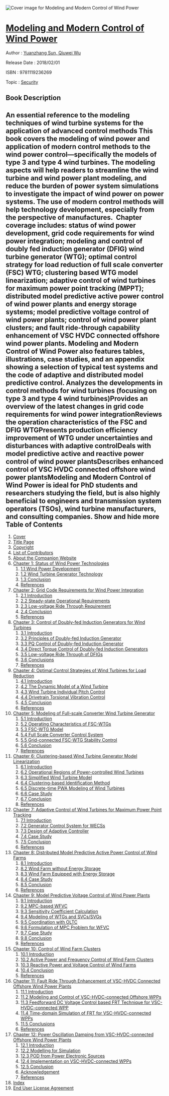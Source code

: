 ![Cover image for Modeling and Modern Control of Wind Power](https://imgdetail.ebookreading.net/cover/cover/security/EB9781119236269.jpg)

[Modeling and Modern Control of Wind Power](https://ebookreading.net/view/book/Modeling+and+Modern+Control+of+Wind+Power-EB9781119236269_1.html "Modeling and Modern Control of Wind Power")
====================================================================================================================

Author : [Yuanzhang Sun](https://ebookreading.net/search/author/Yuanzhang+Sun),[ Qiuwei Wu](https://ebookreading.net/search/author/+Qiuwei+Wu)

Release Date : 2018/02/01

ISBN : 9781119236269

Topic : [Security](https://ebookreading.net/search/category/security)

Book Description
-----------------

 An essential reference to the modeling techniques of wind turbine systems for the application of advanced control methods
This book covers the modeling of wind power and application of modern control methods to the wind power control—specifically the models of type 3 and type 4 wind turbines. The modeling aspects will help readers to streamline the wind turbine and wind power plant modeling, and reduce the burden of power system simulations to investigate the impact of wind power on power systems. The use of modern control methods will help technology development, especially from the perspective of manufactures. 
Chapter coverage includes: status of wind power development, grid code requirements for wind power integration; modeling and control of doubly fed induction generator (DFIG) wind turbine generator (WTG); optimal control strategy for load reduction of full scale converter (FSC) WTG; clustering based WTG model linearization; adaptive control of wind turbines for maximum power point tracking (MPPT); distributed model predictive active power control of wind power plants and energy storage systems; model predictive voltage control of wind power plants; control of wind power plant clusters; and fault ride-through capability enhancement of VSC HVDC connected offshore wind power plants. Modeling and Modern Control of Wind Power also features tables, illustrations, case studies, and an appendix showing a selection of typical test systems and the code of adaptive and distributed model predictive control.
Analyzes the developments in control methods for wind turbines (focusing on type 3 and type 4 wind turbines)Provides an overview of the latest changes in grid code requirements for wind power integrationReviews the operation characteristics of the FSC and DFIG WTGPresents production efficiency improvement of WTG under uncertainties and disturbances with adaptive controlDeals with model predictive active and reactive power control of wind power plantsDescribes enhanced control of VSC HVDC connected offshore wind power plantsModeling and Modern Control of Wind Power is ideal for PhD students and researchers studying the field, but is also highly beneficial to engineers and transmission system operators (TSOs), wind turbine manufacturers, and consulting companies.
        Show and hide more                
Table of Contents
-----------------

1. [Cover](https://ebookreading.net/view/book/Modeling+and+Modern+Control+of+Wind+Power-EB9781119236269_1.html)
1. [Title Page](https://ebookreading.net/view/book/Modeling+and+Modern+Control+of+Wind+Power-EB9781119236269_3.html#titlepage)
1. [Copyright](https://ebookreading.net/view/book/Modeling+and+Modern+Control+of+Wind+Power-EB9781119236269_4.html)
1. [List of Contributors](https://ebookreading.net/view/book/Modeling+and+Modern+Control+of+Wind+Power-EB9781119236269_5.html#f1)
1. [About the Companion Website](https://ebookreading.net/view/book/Modeling+and+Modern+Control+of+Wind+Power-EB9781119236269_6.html#f2)
1. [Chapter 1: Status of Wind Power Technologies](https://ebookreading.net/view/book/Modeling+and+Modern+Control+of+Wind+Power-EB9781119236269_7.html#c1)
    1. [1.1 Wind Power Development](https://ebookreading.net/view/book/Modeling+and+Modern+Control+of+Wind+Power-EB9781119236269_7.html#c01_level1_1)
    1. [1.2 Wind Turbine Generator Technology](https://ebookreading.net/view/book/Modeling+and+Modern+Control+of+Wind+Power-EB9781119236269_7.html#c01_level1_2)
    1. [1.3 Conclusion](https://ebookreading.net/view/book/Modeling+and+Modern+Control+of+Wind+Power-EB9781119236269_7.html#c01_level1_3)
    1. [References](https://ebookreading.net/view/book/Modeling+and+Modern+Control+of+Wind+Power-EB9781119236269_7.html#c01_level1_4)
1. [Chapter 2: Grid Code Requirements for Wind Power Integration](https://ebookreading.net/view/book/Modeling+and+Modern+Control+of+Wind+Power-EB9781119236269_8.html#c2)
    1. [2.1 Introduction](https://ebookreading.net/view/book/Modeling+and+Modern+Control+of+Wind+Power-EB9781119236269_8.html#c02_level1_1)
    1. [2.2 Steady-state Operational Requirements](https://ebookreading.net/view/book/Modeling+and+Modern+Control+of+Wind+Power-EB9781119236269_8.html#c02_level1_2)
    1. [2.3 Low-voltage Ride Through Requirement](https://ebookreading.net/view/book/Modeling+and+Modern+Control+of+Wind+Power-EB9781119236269_8.html#c02_level1_3)
    1. [2.4 Conclusion](https://ebookreading.net/view/book/Modeling+and+Modern+Control+of+Wind+Power-EB9781119236269_8.html#c02_level1_4)
    1. [References](https://ebookreading.net/view/book/Modeling+and+Modern+Control+of+Wind+Power-EB9781119236269_8.html#c02_level1_5)
1. [Chapter 3: Control of Doubly-fed Induction Generators for Wind Turbines](https://ebookreading.net/view/book/Modeling+and+Modern+Control+of+Wind+Power-EB9781119236269_9.html#c3)
    1. [3.1 Introduction](https://ebookreading.net/view/book/Modeling+and+Modern+Control+of+Wind+Power-EB9781119236269_9.html#c03_level1_1)
    1. [3.2 Principles of Doubly-fed Induction Generator](https://ebookreading.net/view/book/Modeling+and+Modern+Control+of+Wind+Power-EB9781119236269_9.html#c03_level1_2)
    1. [3.3 PQ Control of Doubly-fed Induction Generator](https://ebookreading.net/view/book/Modeling+and+Modern+Control+of+Wind+Power-EB9781119236269_9.html#c03_level1_3)
    1. [3.4 Direct Torque Control of Doubly-fed Induction Generators](https://ebookreading.net/view/book/Modeling+and+Modern+Control+of+Wind+Power-EB9781119236269_9.html#c03_level1_4)
    1. [3.5 Low-voltage Ride Through of DFIGs](https://ebookreading.net/view/book/Modeling+and+Modern+Control+of+Wind+Power-EB9781119236269_9.html#c03_level1_5)
    1. [3.6 Conclusions](https://ebookreading.net/view/book/Modeling+and+Modern+Control+of+Wind+Power-EB9781119236269_9.html#c03_level1_6)
    1. [References](https://ebookreading.net/view/book/Modeling+and+Modern+Control+of+Wind+Power-EB9781119236269_9.html#c03_level1_7)
1. [Chapter 4: Optimal Control Strategies of Wind Turbines for Load Reduction](https://ebookreading.net/view/book/Modeling+and+Modern+Control+of+Wind+Power-EB9781119236269_10.html#c4)
    1. [4.1 Introduction](https://ebookreading.net/view/book/Modeling+and+Modern+Control+of+Wind+Power-EB9781119236269_10.html#c04_level1_1)
    1. [4.2 The Dynamic Model of a Wind Turbine](https://ebookreading.net/view/book/Modeling+and+Modern+Control+of+Wind+Power-EB9781119236269_10.html#c04_level1_2)
    1. [4.3 Wind Turbine Individual Pitch Control](https://ebookreading.net/view/book/Modeling+and+Modern+Control+of+Wind+Power-EB9781119236269_10.html#c04_level1_3)
    1. [4.4 Drivetrain Torsional Vibration Control](https://ebookreading.net/view/book/Modeling+and+Modern+Control+of+Wind+Power-EB9781119236269_10.html#c04_level1_4)
    1. [4.5 Conclusion](https://ebookreading.net/view/book/Modeling+and+Modern+Control+of+Wind+Power-EB9781119236269_10.html#c04_level1_5)
    1. [References](https://ebookreading.net/view/book/Modeling+and+Modern+Control+of+Wind+Power-EB9781119236269_10.html#c04_level1_6)
1. [Chapter 5: Modeling of Full-scale Converter Wind Turbine Generator](https://ebookreading.net/view/book/Modeling+and+Modern+Control+of+Wind+Power-EB9781119236269_11.html#c5)
    1. [5.1 Introduction](https://ebookreading.net/view/book/Modeling+and+Modern+Control+of+Wind+Power-EB9781119236269_11.html#c05_level1_1)
    1. [5.2 Operating Characteristics of FSC-WTGs](https://ebookreading.net/view/book/Modeling+and+Modern+Control+of+Wind+Power-EB9781119236269_11.html#c05_level1_2)
    1. [5.3 FSC-WTG Model](https://ebookreading.net/view/book/Modeling+and+Modern+Control+of+Wind+Power-EB9781119236269_11.html#c05_level1_3)
    1. [5.4 Full Scale Converter Control System](https://ebookreading.net/view/book/Modeling+and+Modern+Control+of+Wind+Power-EB9781119236269_11.html#c05_level1_4)
    1. [5.5 Grid-connected FSC-WTG Stability Control](https://ebookreading.net/view/book/Modeling+and+Modern+Control+of+Wind+Power-EB9781119236269_11.html#c05_level1_5)
    1. [5.6 Conclusion](https://ebookreading.net/view/book/Modeling+and+Modern+Control+of+Wind+Power-EB9781119236269_11.html#c05_level1_6)
    1. [References](https://ebookreading.net/view/book/Modeling+and+Modern+Control+of+Wind+Power-EB9781119236269_11.html#c05_level1_7)
1. [Chapter 6: Clustering-based Wind Turbine Generator Model Linearization](https://ebookreading.net/view/book/Modeling+and+Modern+Control+of+Wind+Power-EB9781119236269_12.html#c6)
    1. [6.1 Introduction](https://ebookreading.net/view/book/Modeling+and+Modern+Control+of+Wind+Power-EB9781119236269_12.html#c06_level1_1)
    1. [6.2 Operational Regions of Power-controlled Wind Turbines](https://ebookreading.net/view/book/Modeling+and+Modern+Control+of+Wind+Power-EB9781119236269_12.html#c06_level1_2)
    1. [6.3 Simplified Wind Turbine Model](https://ebookreading.net/view/book/Modeling+and+Modern+Control+of+Wind+Power-EB9781119236269_12.html#c06_level1_3)
    1. [6.4 Clustering-based Identification Method](https://ebookreading.net/view/book/Modeling+and+Modern+Control+of+Wind+Power-EB9781119236269_12.html#c06_level1_4)
    1. [6.5 Discrete-time PWA Modeling of Wind Turbines](https://ebookreading.net/view/book/Modeling+and+Modern+Control+of+Wind+Power-EB9781119236269_12.html#c06_level1_5)
    1. [6.6 Case Study](https://ebookreading.net/view/book/Modeling+and+Modern+Control+of+Wind+Power-EB9781119236269_12.html#c06_level1_6)
    1. [6.7 Conclusion](https://ebookreading.net/view/book/Modeling+and+Modern+Control+of+Wind+Power-EB9781119236269_12.html#c06_level1_7)
    1. [References](https://ebookreading.net/view/book/Modeling+and+Modern+Control+of+Wind+Power-EB9781119236269_12.html#c06_level1_8)
1. [Chapter 7: Adaptive Control of Wind Turbines for Maximum Power Point Tracking](https://ebookreading.net/view/book/Modeling+and+Modern+Control+of+Wind+Power-EB9781119236269_13.html#c7)
    1. [7.1 Introduction](https://ebookreading.net/view/book/Modeling+and+Modern+Control+of+Wind+Power-EB9781119236269_13.html#c07_level1_1)
    1. [7.2 Generator Control System for WECSs](https://ebookreading.net/view/book/Modeling+and+Modern+Control+of+Wind+Power-EB9781119236269_13.html#c07_level1_2)
    1. [7.3 Design of  Adaptive Controller](https://ebookreading.net/view/book/Modeling+and+Modern+Control+of+Wind+Power-EB9781119236269_13.html#c07_level1_3)
    1. [7.4 Case Study](https://ebookreading.net/view/book/Modeling+and+Modern+Control+of+Wind+Power-EB9781119236269_13.html#c07_level1_4)
    1. [7.5 Conclusion](https://ebookreading.net/view/book/Modeling+and+Modern+Control+of+Wind+Power-EB9781119236269_13.html#c07_level1_5)
    1. [References](https://ebookreading.net/view/book/Modeling+and+Modern+Control+of+Wind+Power-EB9781119236269_13.html#c07_level1_6)
1. [Chapter 8: Distributed Model Predictive Active Power Control of Wind Farms](https://ebookreading.net/view/book/Modeling+and+Modern+Control+of+Wind+Power-EB9781119236269_14.html#c8)
    1. [8.1 Introduction](https://ebookreading.net/view/book/Modeling+and+Modern+Control+of+Wind+Power-EB9781119236269_14.html#c08_level1_1)
    1. [8.2 Wind Farm without Energy Storage](https://ebookreading.net/view/book/Modeling+and+Modern+Control+of+Wind+Power-EB9781119236269_14.html#c08_level1_2)
    1. [8.3 Wind Farm Equipped with Energy Storage](https://ebookreading.net/view/book/Modeling+and+Modern+Control+of+Wind+Power-EB9781119236269_14.html#c08_level1_3)
    1. [8.4 Case Study](https://ebookreading.net/view/book/Modeling+and+Modern+Control+of+Wind+Power-EB9781119236269_14.html#c08_level1_4)
    1. [8.5 Conclusion](https://ebookreading.net/view/book/Modeling+and+Modern+Control+of+Wind+Power-EB9781119236269_14.html#c08_level1_5)
    1. [References](https://ebookreading.net/view/book/Modeling+and+Modern+Control+of+Wind+Power-EB9781119236269_14.html#c08_level1_6)
1. [Chapter 9: Model Predictive Voltage Control of Wind Power Plants](https://ebookreading.net/view/book/Modeling+and+Modern+Control+of+Wind+Power-EB9781119236269_15.html#c9)
    1. [9.1 Introduction](https://ebookreading.net/view/book/Modeling+and+Modern+Control+of+Wind+Power-EB9781119236269_15.html#c09_level1_1)
    1. [9.2 MPC-based WFVC](https://ebookreading.net/view/book/Modeling+and+Modern+Control+of+Wind+Power-EB9781119236269_15.html#c09_level1_2)
    1. [9.3 Sensitivity Coefficient Calculation](https://ebookreading.net/view/book/Modeling+and+Modern+Control+of+Wind+Power-EB9781119236269_15.html#c09_level1_3)
    1. [9.4 Modeling of WTGs and SVCs/SVGs](https://ebookreading.net/view/book/Modeling+and+Modern+Control+of+Wind+Power-EB9781119236269_15.html#c09_level1_4)
    1. [9.5 Coordination with OLTC](https://ebookreading.net/view/book/Modeling+and+Modern+Control+of+Wind+Power-EB9781119236269_15.html#c09_level1_5)
    1. [9.6 Formulation of MPC Problem for WFVC](https://ebookreading.net/view/book/Modeling+and+Modern+Control+of+Wind+Power-EB9781119236269_15.html#c09_level1_6)
    1. [9.7 Case Study](https://ebookreading.net/view/book/Modeling+and+Modern+Control+of+Wind+Power-EB9781119236269_15.html#c09_level1_7)
    1. [9.8 Conclusion](https://ebookreading.net/view/book/Modeling+and+Modern+Control+of+Wind+Power-EB9781119236269_15.html#c09_level1_8)
    1. [References](https://ebookreading.net/view/book/Modeling+and+Modern+Control+of+Wind+Power-EB9781119236269_15.html#c09_level1_9)
1. [Chapter 10: Control of Wind Farm Clusters](https://ebookreading.net/view/book/Modeling+and+Modern+Control+of+Wind+Power-EB9781119236269_16.html#c10)
    1. [10.1 Introduction](https://ebookreading.net/view/book/Modeling+and+Modern+Control+of+Wind+Power-EB9781119236269_16.html#c010_level1_1)
    1. [10.2 Active Power and Frequency Control of Wind Farm Clusters](https://ebookreading.net/view/book/Modeling+and+Modern+Control+of+Wind+Power-EB9781119236269_16.html#c010_level1_2)
    1. [10.3 Reactive Power and Voltage Control of Wind Farms](https://ebookreading.net/view/book/Modeling+and+Modern+Control+of+Wind+Power-EB9781119236269_16.html#c010_level1_3)
    1. [10.4 Conclusion](https://ebookreading.net/view/book/Modeling+and+Modern+Control+of+Wind+Power-EB9781119236269_16.html#c010_level1_4)
    1. [References](https://ebookreading.net/view/book/Modeling+and+Modern+Control+of+Wind+Power-EB9781119236269_16.html#c010_level1_5)
1. [Chapter 11: Fault Ride Through Enhancement of VSC-HVDC Connected Offshore Wind Power Plants](https://ebookreading.net/view/book/Modeling+and+Modern+Control+of+Wind+Power-EB9781119236269_17.html#c11)
    1. [11.1 Introduction](https://ebookreading.net/view/book/Modeling+and+Modern+Control+of+Wind+Power-EB9781119236269_17.html#c011_level1_1)
    1. [11.2 Modeling and Control of VSC-HVDC-connected Offshore WPPs](https://ebookreading.net/view/book/Modeling+and+Modern+Control+of+Wind+Power-EB9781119236269_17.html#c011_level1_2)
    1. [11.3 Feedforward DC Voltage Control based FRT Technique for VSC-HVDC-connected WPP](https://ebookreading.net/view/book/Modeling+and+Modern+Control+of+Wind+Power-EB9781119236269_17.html#c011_level1_3)
    1. [11.4 Time-domain Simulation of FRT for VSC-HVDC-connected WPPs](https://ebookreading.net/view/book/Modeling+and+Modern+Control+of+Wind+Power-EB9781119236269_17.html#c011_level1_4)
    1. [11.5 Conclusions](https://ebookreading.net/view/book/Modeling+and+Modern+Control+of+Wind+Power-EB9781119236269_17.html#c011_level1_5)
    1. [References](https://ebookreading.net/view/book/Modeling+and+Modern+Control+of+Wind+Power-EB9781119236269_17.html#c011_level1_6)
1. [Chapter 12: Power Oscillation Damping from VSC-HVDC-connected Offshore Wind Power Plants](https://ebookreading.net/view/book/Modeling+and+Modern+Control+of+Wind+Power-EB9781119236269_18.html#c12)
    1. [12.1 Introduction](https://ebookreading.net/view/book/Modeling+and+Modern+Control+of+Wind+Power-EB9781119236269_18.html#c012_level1_1)
    1. [12.2 Modelling for Simulation](https://ebookreading.net/view/book/Modeling+and+Modern+Control+of+Wind+Power-EB9781119236269_18.html#c012_level1_2)
    1. [12.3 POD from Power Electronic Sources](https://ebookreading.net/view/book/Modeling+and+Modern+Control+of+Wind+Power-EB9781119236269_18.html#c012_level1_3)
    1. [12.4 Implementation on VSC-HVDC-connected WPPs](https://ebookreading.net/view/book/Modeling+and+Modern+Control+of+Wind+Power-EB9781119236269_18.html#c012_level1_4)
    1. [12.5 Conclusion](https://ebookreading.net/view/book/Modeling+and+Modern+Control+of+Wind+Power-EB9781119236269_18.html#c012_level1_5)
    1. [Acknowledgement](https://ebookreading.net/view/book/Modeling+and+Modern+Control+of+Wind+Power-EB9781119236269_18.html#c012_level1_6)
    1. [References](https://ebookreading.net/view/book/Modeling+and+Modern+Control+of+Wind+Power-EB9781119236269_18.html#c012_level1_7)
1. [Index](https://ebookreading.net/view/book/Modeling+and+Modern+Control+of+Wind+Power-EB9781119236269_19.html)
1. [End User License Agreement](https://ebookreading.net/view/book/Modeling+and+Modern+Control+of+Wind+Power-EB9781119236269_20.html)
